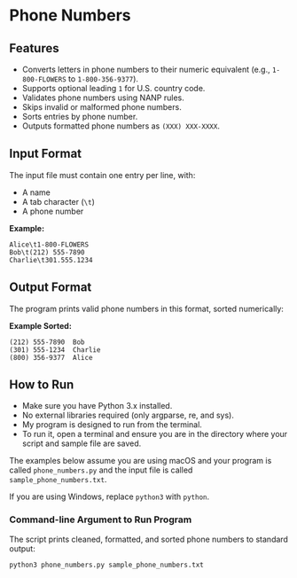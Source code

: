 # Phone Numbers

## Features
- Converts letters in phone numbers to their numeric equivalent (e.g., `1-800-FLOWERS` to `1-800-356-9377`). 
- Supports optional leading `1` for U.S. country code.
- Validates phone numbers using NANP rules.
- Skips invalid or malformed phone numbers.
- Sorts entries by phone number.
- Outputs formatted phone numbers as `(XXX) XXX-XXXX`.

## Input Format
The input file must contain one entry per line, with:
- A name
- A tab character (`\t`)
- A phone number

**Example:**
```
Alice\t1-800-FLOWERS
Bob\t(212) 555-7890
Charlie\t301.555.1234
```

## Output Format
The program prints valid phone numbers in this format, sorted numerically:

**Example Sorted:**
```
(212) 555-7890	Bob
(301) 555-1234	Charlie
(800) 356-9377	Alice
```


## How to Run

- Make sure you have Python 3.x installed.
- No external libraries required (only argparse, re, and sys).
- My program is designed to run from the terminal.
- To run it, open a terminal and ensure you are in the directory where your script and sample file are saved.


The examples below assume you are using macOS and your program is called `phone_numbers.py` and the input file is called `sample_phone_numbers.txt`.

If you are using Windows, replace `python3` with `python`.

### Command-line Argument to Run Program

The script prints cleaned, formatted, and sorted phone numbers to standard output: 

`python3 phone_numbers.py sample_phone_numbers.txt`
